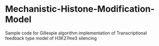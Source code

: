 # Mechanistic-Histone-Modification-Model
Sample code for Gillespie algorithm implementation of Transcriptional feedback type model of H3K27me3 silencing
